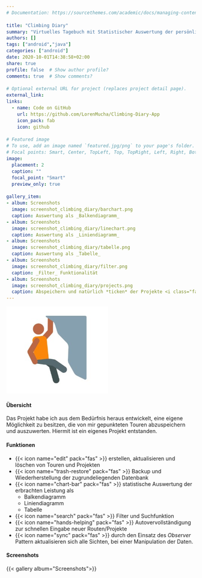 ```yaml
---
# Documentation: https://sourcethemes.com/academic/docs/managing-content/

title: "Climbing Diary"
summary: "Virtuelles Tagebuch mit Statistischer Auswertung der persönlichen Leistungen, als native Android App."
authors: []
tags: ["android","java"]
categories: ["android"]
date: 2020-10-01T14:38:58+02:00
share: true
profile: false  # Show author profile?
comments: true  # Show comments?

# Optional external URL for project (replaces project detail page).
external_link: 
links:
  - name: Code on GitHub
    url: https://github.com/LorenMucha/Climbing-Diary-App
    icon_pack: fab
    icon: github

# Featured image
# To use, add an image named `featured.jpg/png` to your page's folder.
# Focal points: Smart, Center, TopLeft, Top, TopRight, Left, Right, BottomLeft, Bottom, BottomRight.
image:
  placement: 2
  caption: ""
  focal_point: "Smart"
  preview_only: true
  
gallery_item:
- album: Screenshots
  image: screenshot_climbing_diary/barchart.png
  caption: Auswertung als _Balkendiagramm_
- album: Screenshots
  image: screenshot_climbing_diary/linechart.png
  caption: Auswertung als _Liniendiagramm_
- album: Screenshots
  image: screenshot_climbing_diary/tabelle.png
  caption: Auswertung als _Tabelle_
- album: Screenshots
  image: screenshot_climbing_diary/filter.png
  caption: _Filter_ Funktionalität
- album: Screenshots
  image: screenshot_climbing_diary/projects.png
  caption: Abspeichern und natürlich *ticken* der Projekte <i class="far fa-smile" style="color:yellow;"></i>
---
```

<img src="logo.jpg"/>

#### Übersicht
Das Projekt habe ich aus dem Bedürfnis heraus entwickelt, eine eigene Möglichkeit zu besitzen, die von mir gepunkteten Touren abzuspeichern und auszuwerten. Hiermit ist ein eigenes Projekt entstanden. 

#### Funktionen
- {{< icon name="edit" pack="fas" >}} erstellen, aktualisieren und löschen von Touren und Projekten
- {{< icon name="trash-restore" pack="fas" >}} Backup und Wiederherstellung der zugrundeliegenden Datenbank
- {{< icon name="chart-bar" pack="fas" >}} statistische Auswertung der erbrachten Leistung als
  - Balkendiagramm
  - Liniendiagramm
  - Tabelle
- {{< icon name="search" pack="fas" >}} Filter und Suchfunktion
- {{< icon name="hands-helping" pack="fas" >}} Autovervollständigung zur schnellen Eingabe neuer Routen/Projekte
- {{< icon name="sync" pack="fas" >}} durch den Einsatz des _Observer_ Pattern aktualisieren sich alle Sichten, bei einer Manipulation der Daten.

#### Screenshots
{{< gallery album="Screenshots">}}



